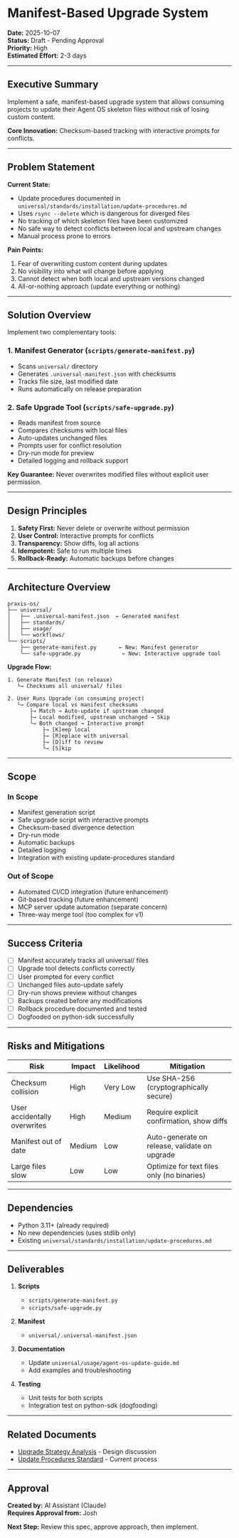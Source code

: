 # Manifest-Based Upgrade System

**Date:** 2025-10-07  
**Status:** Draft - Pending Approval  
**Priority:** High  
**Estimated Effort:** 2-3 days

---

## Executive Summary

Implement a safe, manifest-based upgrade system that allows consuming projects to update their Agent OS skeleton files without risk of losing custom content.

**Core Innovation:** Checksum-based tracking with interactive prompts for conflicts.

---

## Problem Statement

**Current State:**
- Update procedures documented in `universal/standards/installation/update-procedures.md`
- Uses `rsync --delete` which is dangerous for diverged files
- No tracking of which skeleton files have been customized
- No safe way to detect conflicts between local and upstream changes
- Manual process prone to errors

**Pain Points:**
1. Fear of overwriting custom content during updates
2. No visibility into what will change before applying
3. Cannot detect when both local and upstream versions changed
4. All-or-nothing approach (update everything or nothing)

---

## Solution Overview

Implement two complementary tools:

### 1. Manifest Generator (`scripts/generate-manifest.py`)
- Scans `universal/` directory
- Generates `.universal-manifest.json` with checksums
- Tracks file size, last modified date
- Runs automatically on release preparation

### 2. Safe Upgrade Tool (`scripts/safe-upgrade.py`)
- Reads manifest from source
- Compares checksums with local files
- Auto-updates unchanged files
- Prompts user for conflict resolution
- Dry-run mode for preview
- Detailed logging and rollback support

**Key Guarantee:** Never overwrites modified files without explicit user permission.

---

## Design Principles

1. **Safety First:** Never delete or overwrite without permission
2. **User Control:** Interactive prompts for conflicts
3. **Transparency:** Show diffs, log all actions
4. **Idempotent:** Safe to run multiple times
5. **Rollback-Ready:** Automatic backups before changes

---

## Architecture Overview

```
praxis-os/
├── universal/
│   ├── .universal-manifest.json  ← Generated manifest
│   ├── standards/
│   ├── usage/
│   └── workflows/
└── scripts/
    ├── generate-manifest.py       ← New: Manifest generator
    └── safe-upgrade.py             ← New: Interactive upgrade tool
```

**Upgrade Flow:**
```
1. Generate Manifest (on release)
   └→ Checksums all universal/ files

2. User Runs Upgrade (on consuming project)
   └→ Compare local vs manifest checksums
       ├→ Match → Auto-update if upstream changed
       ├→ Local modified, upstream unchanged → Skip
       └→ Both changed → Interactive prompt
           ├→ [K]eep local
           ├→ [R]eplace with universal
           ├→ [D]iff to review
           └→ [S]kip
```

---

## Scope

### In Scope
- Manifest generation script
- Safe upgrade script with interactive prompts
- Checksum-based divergence detection
- Dry-run mode
- Automatic backups
- Detailed logging
- Integration with existing update-procedures standard

### Out of Scope
- Automated CI/CD integration (future enhancement)
- Git-based tracking (future enhancement)
- MCP server update automation (separate concern)
- Three-way merge tool (too complex for v1)

---

## Success Criteria

- [ ] Manifest accurately tracks all universal/ files
- [ ] Upgrade tool detects conflicts correctly
- [ ] User prompted for every conflict
- [ ] Unchanged files auto-update safely
- [ ] Dry-run shows preview without changes
- [ ] Backups created before any modifications
- [ ] Rollback procedure documented and tested
- [ ] Dogfooded on python-sdk successfully

---

## Risks and Mitigations

| Risk | Impact | Likelihood | Mitigation |
|------|--------|------------|------------|
| Checksum collision | High | Very Low | Use SHA-256 (cryptographically secure) |
| User accidentally overwrites | High | Medium | Require explicit confirmation, show diffs |
| Manifest out of date | Medium | Low | Auto-generate on release, validate on upgrade |
| Large files slow | Low | Low | Optimize for text files only (no binaries) |

---

## Dependencies

- Python 3.11+ (already required)
- No new dependencies (uses stdlib only)
- Existing `universal/standards/installation/update-procedures.md`

---

## Deliverables

1. **Scripts**
   - `scripts/generate-manifest.py`
   - `scripts/safe-upgrade.py`

2. **Manifest**
   - `universal/.universal-manifest.json`

3. **Documentation**
   - Update `universal/usage/agent-os-update-guide.md`
   - Add examples and troubleshooting

4. **Testing**
   - Unit tests for both scripts
   - Integration test on python-sdk (dogfooding)

---

## Related Documents

- [Upgrade Strategy Analysis](../../../uograde-strategy-analysis.md) - Design discussion
- [Update Procedures Standard](../../../universal/standards/installation/update-procedures.md) - Current process

---

## Approval

**Created by:** AI Assistant (Claude)  
**Requires Approval from:** Josh

**Next Step:** Review this spec, approve approach, then implement.
